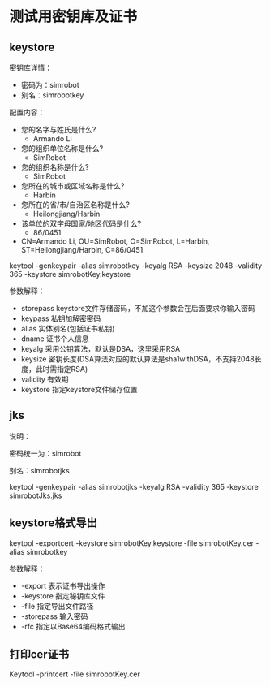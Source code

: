 # 测试用密钥库及证书

## keystore

密钥库详情：

- 密码为：simrobot
- 别名：simrobotkey

配置内容：

- 您的名字与姓氏是什么?
  - Armando Li
- 您的组织单位名称是什么?
  - SimRobot
- 您的组织名称是什么?
  - SimRobot
- 您所在的城市或区域名称是什么?
  - Harbin
- 您所在的省/市/自治区名称是什么?
  - Heilongjiang/Harbin
- 该单位的双字母国家/地区代码是什么?
  - 86/0451
- CN=Armando Li, OU=SimRobot, O=SimRobot, L=Harbin, ST=Heilongjiang/Harbin, C=86/0451

keytool -genkeypair -alias simrobotkey -keyalg RSA -keysize 2048 -validity 365 -keystore simrobotKey.keystore

参数解释：
- storepass  keystore文件存储密码，不加这个参数会在后面要求你输入密码
- keypass  私钥加解密密码
- alias  实体别名(包括证书私钥)
- dname  证书个人信息
- keyalg  采用公钥算法，默认是DSA，这里采用RSA
- keysize  密钥长度(DSA算法对应的默认算法是sha1withDSA，不支持2048长度，此时需指定RSA)
- validity  有效期
- keystore  指定keystore文件储存位置


## jks

说明：

密码统一为：simrobot

别名：simrobotjks

keytool -genkeypair -alias simrobotjks -keyalg RSA -validity 365 -keystore simrobotJks.jks

## keystore格式导出

keytool -exportcert -keystore simrobotKey.keystore -file simrobotKey.cer -alias simrobotkey

 参数解释：
- -export  表示证书导出操作
- -keystore  指定秘钥库文件
- -file  指定导出文件路径
- -storepass  输入密码
- -rfc  指定以Base64编码格式输出

## 打印cer证书

Keytool -printcert -file simrobotKey.cer
